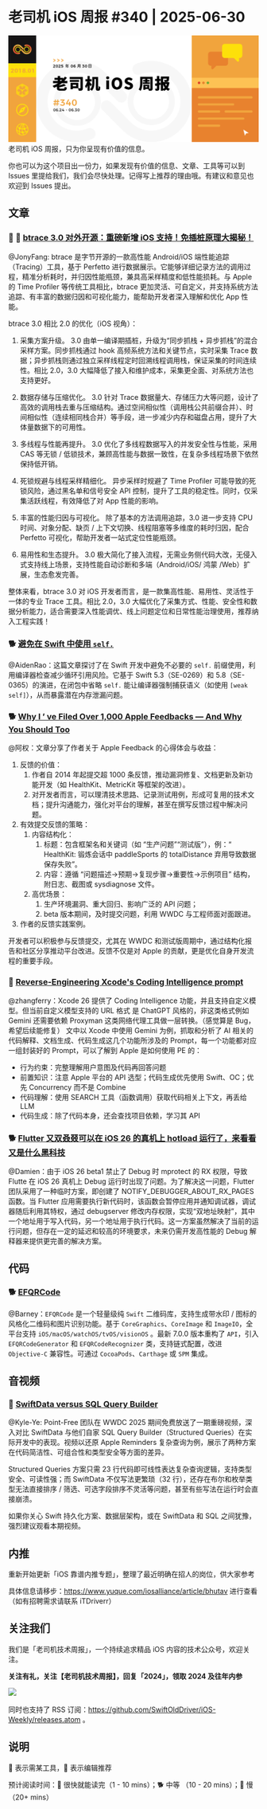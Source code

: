 # 老司机 iOS 周报 #340 | 2025-06-30

![ios-weekly](https://github.com/SwiftOldDriver/iOS-Weekly/blob/master/assets/weekly-header/340.jpg?raw=true)
老司机 iOS 周报，只为你呈现有价值的信息。

你也可以为这个项目出一份力，如果发现有价值的信息、文章、工具等可以到 Issues 里提给我们，我们会尽快处理。记得写上推荐的理由哦。有建议和意见也欢迎到 Issues 提出。

## 文章

### 🌟 🐢 [btrace 3.0 对外开源：重磅新增 iOS 支持！免插桩原理大揭秘！](https://github.com/bytedance/btrace/blob/master/INTRODUCTION.zh-CN.MD)

@JonyFang: btrace 是字节开源的一款高性能 Android/iOS 端性能追踪（Tracing）工具，基于 Perfetto 进行数据展示。它能够详细记录方法的调用过程，精准分析耗时，并归因性能瓶颈，兼具高采样精度和低性能损耗。与 Apple 的 Time Profiler 等传统工具相比，btrace 更加灵活、可自定义，并支持系统方法追踪、有丰富的数据归因和可视化能力，能帮助开发者深入理解和优化 App 性能。

btrace 3.0 相比 2.0 的优化（iOS 视角）：

1. 采集方案升级。
3.0 由单一编译期插桩，升级为“同步抓栈 + 异步抓栈”的混合采样方案。同步抓栈通过 hook 高频系统方法和关键节点，实时采集 Trace 数据；异步抓栈则通过独立采样线程定时回溯线程调用栈，保证采集的时间连续性。相比 2.0，3.0 大幅降低了接入和维护成本，采集更全面、对系统方法也支持更好。

2. 数据存储与压缩优化。
3.0 针对 Trace 数据量大、存储压力大等问题，设计了高效的调用栈去重与压缩结构。通过空间相似性（调用栈公共前缀合并）、时间相似性（连续相同栈合并）等手段，进一步减少内存和磁盘占用，提升了大体量数据下的可用性。

3. 多线程与性能再提升。
3.0 优化了多线程数据写入的并发安全性与性能，采用 CAS 等无锁 / 低锁技术，兼顾高性能与数据一致性，在复杂多线程场景下依然保持低开销。

4. 死锁规避与线程采样精细化。
异步采样时规避了 Time Profiler 可能导致的死锁风险，通过黑名单和信号安全 API 控制，提升了工具的稳定性。同时，仅采集活跃线程，有效降低了对 App 性能的影响。

5. 丰富的性能归因与可视化。
除了基本的方法调用追踪，3.0 进一步支持 CPU 时间、对象分配、缺页 / 上下文切换、线程阻塞等多维度的耗时归因，配合 Perfetto 可视化，帮助开发者一站式定位性能瓶颈。

6. 易用性和生态提升。
3.0 极大简化了接入流程，无需业务侧代码大改，无侵入式支持线上场景，支持性能自动诊断和多端（Android/iOS/ 鸿蒙 /Web）扩展，生态愈发完善。

整体来看，btrace 3.0 对 iOS 开发者而言，是一款集高性能、易用性、灵活性于一体的专业 Trace 工具。相比 2.0，3.0 大幅优化了采集方式、性能、安全性和数据分析能力，适合需要深入性能调优、线上问题定位和日常性能治理使用，推荐纳入工程实践！


### 🐕 [避免在 Swift 中使用 `self.`](https://juejin.cn/post/7508668930896412722)

@AidenRao：这篇文章探讨了在 Swift 开发中避免不必要的 `self.` 前缀使用，利用编译器检查减少循环引用风险。它基于 Swift 5.3（SE-0269）和 5.8（SE-0365）的演进，在闭包中省略 `self.` 能让编译器强制捕获语义（如使用 `[weak self]`），从而暴露潜在内存泄漏问题。

### 🐕 [Why I ’ ve Filed Over 1,000 Apple Feedbacks — And Why You Should Too](https://www.linkedin.com/pulse/why-ive-filed-over-1000-apple-feedbacks-you-should-too-eric-dorphy-qfe8c/)

@阿权：文章分享了作者关于 Apple Feedback 的心得体会与收益：

1. 反馈的价值：
   1. 作者自 2014 年起提交超 1000 条反馈，推动漏洞修复、文档更新及新功能开发（如 HealthKit、MetricKit 等框架的改进）。
   2. 对开发者而言，可以理清技术思路、记录测试用例，形成可复用的技术文档；提升沟通能力，强化对平台的理解，甚至在撰写反馈过程中解决问题。
2. 有效提交反馈的策略：
   1. 内容结构化：
      1. 标题：包含框架名和关键词（如 “生产问题”“测试版”），例：“ HealthKit: 锻炼会话中 paddleSports 的 totalDistance 弃用导致数据保存失败”。
      2. 内容：遵循 “问题描述→预期→复现步骤→重要性→示例项目” 结构，附日志、截图或 sysdiagnose 文件。
   2. 高优场景：
      1. 生产环境漏洞、重大回归、影响广泛的 API 问题；
      2. beta 版本期间，及时提交问题，利用 WWDC 与工程师面对面跟进。
3. 作者的反馈实践案例。

开发者可以积极参与反馈提交，尤其在 WWDC 和测试版周期中，通过结构化报告和社区分享推动平台改进。反馈不仅是对 Apple 的贡献，更是优化自身开发流程的重要手段。

### 🐢 [Reverse-Engineering Xcode's Coding Intelligence prompt](https://peterfriese.dev/blog/2025/reveng-xcode-coding-intelligence/#explaining-a-chunk-of-code)

@zhangferry：Xcode 26 提供了 Coding Intelligence 功能，并且支持自定义模型。但当前自定义模型支持的 URL 格式 是 ChatGPT 风格的，非这类格式例如 Gemini 还需要依赖 Proxyman 这类网络代理工具做一层转换。（感觉算是 Bug，希望后续能修复）
文中以 Xcode 中使用 Gemini 为例，抓取和分析了 AI 相关的代码解释、文档生成、代码生成这几个功能所涉及的 Prompt，每一个功能都对应一组封装好的 Prompt，可以了解到 Apple 是如何使用 PE 的：

* 行为约束：完整理解用户意图及代码再回答问题
* 前置知识：注意 Apple 平台的 API 选型；代码生成优先使用 Swift、OC；优先 Concurrency 而不是 Combine
* 代码理解：使用 SEARCH 工具（函数调用）获取代码相关上下文，再丢给 LLM
* 代码生成：除了代码本身，还会查找项目依赖，学习其 API

### 🐕 [Flutter 又双叒叕可以在 iOS 26 的真机上 hotload 运行了，来看看又是什么黑科技](https://mp.weixin.qq.com/s/jGqJFTlLqF2N_rqVdSkLKQ)

@Damien：由于 iOS 26 beta1 禁止了 Debug 时 mprotect 的 RX 权限，导致 Flutte 在 iOS 26 真机上 Debug 运行时出现了问题。为了解决这一问题，Flutter 团队采用了一种临时方案，即创建了 NOTIFY_DEBUGGER_ABOUT_RX_PAGES 函数。当 Flutter 应用需要执行新代码时，该函数会暂停应用并通知调试器，调试器随后利用其特权，通过 debugserver 修改内存权限，实现“双地址映射”，其中一个地址用于写入代码，另一个地址用于执行代码。这一方案虽然解决了当前的运行问题，但存在一定的延迟和较高的环境要求，未来仍需开发高性能的 Debug 解释器来提供更完善的解决方案。

## 代码

### 🐕 [EFQRCode](https://github.com/EFPrefix/EFQRCode)

@Barney：`EFQRCode` 是一个轻量级纯 `Swift` 二维码库，支持生成带水印 / 图标的风格化二维码和图片识别功能。基于 `CoreGraphics`、`CoreImage` 和 `ImageIO`，全平台支持 `iOS/macOS/watchOS/tvOS/visionOS` 。最新 7.0.0 版本重构了 `API`，引入 `EFQRCodeGenerator` 和 `EFQRCodeRecognizer` 类，支持链式配置，改进 `Objective-C` 兼容性。可通过 `CocoaPods`、`Carthage` 或 `SPM` 集成。

## 音视频

### 🐢 [SwiftData versus SQL Query Builder](https://www.pointfree.co/blog/posts/174-free-episode-swiftdata-versus-sql-query-builder)

@Kyle-Ye: Point-Free 团队在 WWDC 2025 期间免费放送了一期重磅视频，深入对比 SwiftData 与他们自家 SQL Query Builder（Structured Queries）在实际开发中的表现。视频以还原 Apple Reminders 复杂查询为例，展示了两种方案在代码简洁性、可组合性和类型安全等方面的差异。

Structured Queries 方案只需 23 行代码即可线性表达复杂查询逻辑，支持类型安全、可读性强；而 SwiftData 不仅写法更繁琐（32 行），还存在布尔和枚举类型无法直接排序 / 筛选、可选字段排序不灵活等问题，甚至有些写法在运行时会直接崩溃。

如果你关心 Swift 持久化方案、数据层架构，或在 SwiftData 和 SQL 之间犹豫，强烈建议观看本期视频。

## 内推

重新开始更新「iOS 靠谱内推专题」，整理了最近明确在招人的岗位，供大家参考

具体信息请移步：https://www.yuque.com/iosalliance/article/bhutav 进行查看（如有招聘需求请联系 iTDriverr）

## 关注我们

我们是「老司机技术周报」，一个持续追求精品 iOS 内容的技术公众号，欢迎关注。

**关注有礼，关注【老司机技术周报】，回复「2024」，领取 2024 及往年内参**

![](https://github.com/SwiftOldDriver/iOS-Weekly/blob/master/assets/qrcode_for_wechat.jpg?raw=true)

同时也支持了 RSS 订阅：https://github.com/SwiftOldDriver/iOS-Weekly/releases.atom 。

## 说明

🚧 表示需某工具，🌟 表示编辑推荐

预计阅读时间：🐎 很快就能读完（1 - 10 mins）；🐕 中等 （10 - 20 mins）；🐢 慢（20+ mins）
